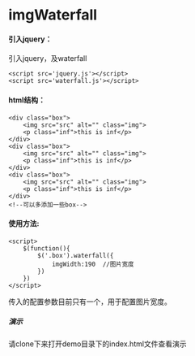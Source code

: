 # imgWaterfall


#### 引入jquery：

引入jquery，及waterfall
```
<script src='jquery.js'></script>
<script src='waterfall.js'></script>
```

#### html结构：
```
<div class="box">
	<img src="src" alt="" class="img">
	<p class="inf">this is inf</p>
</div>
<div class="box">
	<img src="src" alt="" class="img">
	<p class="inf">this is inf</p>
</div>
<div class="box">
	<img src="src" alt="" class="img">
	<p class="inf">this is inf</p>
</div>
<!--可以多添加一些box-->
```

#### 使用方法:
```
<script>
	$(function(){
		$('.box').waterfall({
			imgWidth:190  //图片宽度
		})
	})
</script>
```

传入的配置参数目前只有一个，用于配置图片宽度。

##### 演示
请clone下来打开demo目录下的index.html文件查看演示